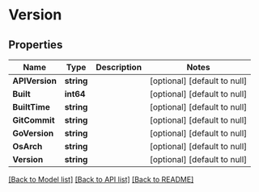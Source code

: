 # Version

## Properties
Name | Type | Description | Notes
------------ | ------------- | ------------- | -------------
**APIVersion** | **string** |  | [optional] [default to null]
**Built** | **int64** |  | [optional] [default to null]
**BuiltTime** | **string** |  | [optional] [default to null]
**GitCommit** | **string** |  | [optional] [default to null]
**GoVersion** | **string** |  | [optional] [default to null]
**OsArch** | **string** |  | [optional] [default to null]
**Version** | **string** |  | [optional] [default to null]

[[Back to Model list]](../README.md#documentation-for-models) [[Back to API list]](../README.md#documentation-for-api-endpoints) [[Back to README]](../README.md)


